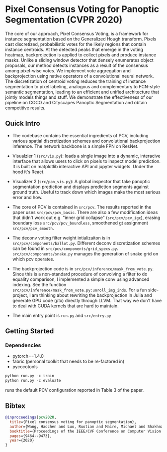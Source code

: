 # Pixel Consensus Voting for Panoptic Segmentation (CVPR 2020)

The core of our approach, Pixel Consensus Voting, is a framework for instance segmentation based on the Generalized Hough transform. Pixels cast discretized, probabilistic votes for the likely regions that contain instance centroids. At the detected peaks that emerge in the voting heatmap, backprojection is applied to collect pixels and produce instance masks. Unlike a sliding window detector that densely enumerates object proposals, our method detects instances as a result of the consensus among pixel-wise votes. We implement vote aggregation and backprojection using native operators of a convolutional neural network. The discretization of centroid voting reduces the training of instance segmentation to pixel labeling, analogous and complementary to FCN-style semantic segmentation, leading to an efficient and unified architecture that jointly models things and stuff. We demonstrate the effectiveness of our pipeline on COCO and Cityscapes Panoptic Segmentation and obtain competitive results. 

## Quick Intro
- The codebase contains the essential ingredients of PCV, including various spatial discretization schemes and convolutional backprojection inference. The network backbone is a simple FPN on ResNet.
- Visualzier 1 (<code>src/vis.py</code>): loads a single image into a dynamic, interacive interface that allows users to click on pixels to inspect model prediction. It is built on matplotlib interactive API and jupyter widgets. Under the hood it's React.
- Visualizer 2 (<code>src/pan_vis.py</code>): A global inspector that take panoptic segmentation prediction and displays prediction segments against ground truth. Useful to track down which images make the most serious error and how.

- The core of PCV is contained in <code>src/pcv</code>. The results reported in the paper uses <code>src/pcv/pcv_basic</code>. There are also a few modification ideas that didn't work out e.g. "inner grid collapse" (<code>src/pcv/pcv_igc</code>), erasing boundary loss <code>src/pcv/pcv_boundless</code>, smoothened gt assignment <code>src/pcv/pcv_smooth</code>.
- The deconv voting filter weight intializaiton is in <code>src/pcv/components/ballot.py</code>. Different deconv discretization schemes can be found in <code>src/pcv/components/grid_specs.py</code>. <code>src/pcv/components/snake.py</code> manages the generation of snake grid on which pcv operates.

- The backprojection code is in <code>src/pcv/inference/mask_from_vote.py</code>. Since this is a non-standard procedure of convolving a filter to do equality comparison, I implemented a simple conv using advanced indexing. See the function <code>src/pcv/inference/mask_from_vote.py:unroll_img_inds</code>. For a fun side-project, I am thinking about rewriting the backprojection in Julia and generate GPU code (ptx) directly through LLVM. That way we don't have to deal with CUDA kernels that are hard to maintain. 
- The main entry point is <code>run.py</code> and <code>src/entry.py</code>


## Getting Started

### Dependencies
- pytorch==1.4.0
- fabric (personal toolkit that needs to be re-factored in)
- pycocotools

~~~python
python run.py -c train
python run.py -c evaluate
~~~
runs the default PCV configuration reported in Table 3 of the paper. 


## Bibtex

```bibtex
@inproceedings{pcv2020,
  title={Pixel consensus voting for panoptic segmentation},
  author={Wang, Haochen and Luo, Ruotian and Maire, Michael and Shakhnarovich, Greg},
  booktitle={Proceedings of the IEEE/CVF Conference on Computer Vision and Pattern Recognition},
  pages={9464--9473},
  year={2020}
}
```
